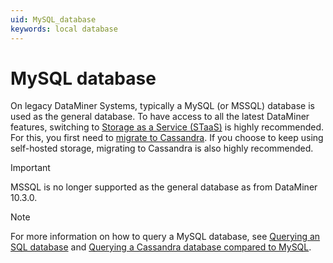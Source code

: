```yaml
---
uid: MySQL_database
keywords: local database
---
```


# MySQL database

On legacy DataMiner Systems, typically a MySQL (or MSSQL) database is used as the general database. To have access to all the latest DataMiner features, switching to [Storage as a Service (STaaS)](xref:STaaS) is highly recommended. For this, you first need to [migrate to Cassandra](xref:Migrating_the_general_database_to_Cassandra). If you choose to keep using self-hosted storage, migrating to Cassandra is also highly recommended.

> [!IMPORTANT]
> MSSQL is no longer supported as the general database as from DataMiner 10.3.0.

> [!NOTE]
> For more information on how to query a MySQL database, see [Querying an SQL database](xref:Querying_an_SQL_database) and [Querying a Cassandra database compared to MySQL](xref:Querying_Cassandra_vs_MySQL).
